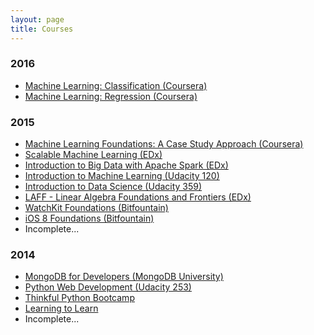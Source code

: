 ```yaml
---
layout: page
title: Courses
---
```


<h3>2016</h3>
<ul class="frontpage-list">
    <li><a href="https://www.coursera.org/learn/ml-classification">Machine Learning: Classification (Coursera)</a></li>
    <li><a href="https://www.coursera.org/learn/ml-regression">Machine Learning: Regression (Coursera)</a></li>
</ul>

<h3>2015</h3>
<ul class="frontpage-list">
    <li><a href="https://www.coursera.org/learn/ml-foundations/home/welcome">Machine Learning Foundations: A Case Study Approach (Coursera)</a></li>
    <li><a href="https://www.edx.org/course/scalable-machine-learning-uc-berkeleyx-cs190-1x">Scalable Machine Learning (EDx)</a></li>
    <li><a href="https://www.edx.org/course/introduction-big-data-apache-spark-uc-berkeleyx-cs100-1x">Introduction to Big Data with Apache Spark (EDx)</a></li>
    <li><a href="https://www.udacity.com/course/intro-to-machine-learning--ud120">Introduction to Machine Learning (Udacity 120)</a></li>
    <li><a href="https://www.udacity.com/course/intro-to-data-science--ud359">Introduction to Data Science (Udacity 359)</a></li>
    <li><a href="https://www.edx.org/course/linear-algebra-foundations-frontiers-utaustinx-ut-5-03x">LAFF - Linear Algebra Foundations and Frontiers (EDx)</a></li>
    <li><a href="https://www.bitfountain.io/">WatchKit Foundations (Bitfountain)</a></li>
    <li><a href="https://www.bitfountain.io/">iOS 8 Foundations (Bitfountain)</a></li>
    <li>Incomplete...</li>
</ul>

<h3>2014</h3>
<ul class="frontpage-list">
    <li><a href="https://university.mongodb.com/courses/M101P/about">MongoDB for Developers (MongoDB University)</a></li>
    <li><a href="https://www.udacity.com/course/web-development--cs253">Python Web Development (Udacity 253)</a></li>
    <li><a href="https://www.thinkful.com/">Thinkful Python Bootcamp</a></li>
    <li><a href="https://www.coursera.org/learn/learning-how-to-learn">Learning to Learn</a></li>
    <li>Incomplete...</li>
</ul>